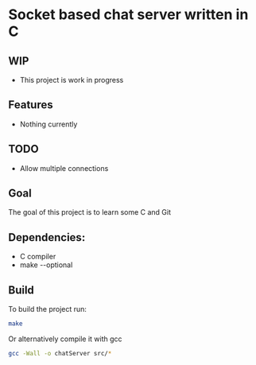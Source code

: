 # Socket based chat server written in C

## WIP

- This project is work in progress

## Features

- Nothing currently

## TODO

- Allow multiple connections

## Goal

The goal of this project is to learn some C and Git

## Dependencies:

- C compiler
- make        --optional

## Build

To build the project run:
```bash
make
```
Or alternatively compile it with gcc
```bash
gcc -Wall -o chatServer src/*
```
